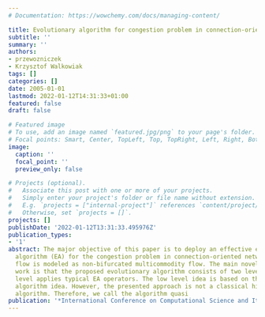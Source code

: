 ```yaml
---
# Documentation: https://wowchemy.com/docs/managing-content/

title: Evolutionary algorithm for congestion problem in connection-oriented networks
subtitle: ''
summary: ''
authors:
- przewozniczek
- Krzysztof Walkowiak
tags: []
categories: []
date: 2005-01-01
lastmod: 2022-01-12T14:31:33+01:00
featured: false
draft: false

# Featured image
# To use, add an image named `featured.jpg/png` to your page's folder.
# Focal points: Smart, Center, TopLeft, Top, TopRight, Left, Right, BottomLeft, Bottom, BottomRight.
image:
  caption: ''
  focal_point: ''
  preview_only: false

# Projects (optional).
#   Associate this post with one or more of your projects.
#   Simply enter your project's folder or file name without extension.
#   E.g. `projects = ["internal-project"]` references `content/project/deep-learning/index.md`.
#   Otherwise, set `projects = []`.
projects: []
publishDate: '2022-01-12T13:31:33.495976Z'
publication_types:
- '1'
abstract: The major objective of this paper is to deploy an effective evolutionary
  algorithm (EA) for the congestion problem in connection-oriented networks. The network
  flow is modeled as non-bifurcated multicommodity flow. The main novelty of this
  work is that the proposed evolutionary algorithm consists of two levels. The high
  level applies typical EA operators. The low level idea is based on the hierarchical
  algorithm idea. However, the presented approach is not a classical hierarchical
  algorithm. Therefore, we call the algorithm quasi
publication: '*International Conference on Computational Science and Its Applications*'
---
```

